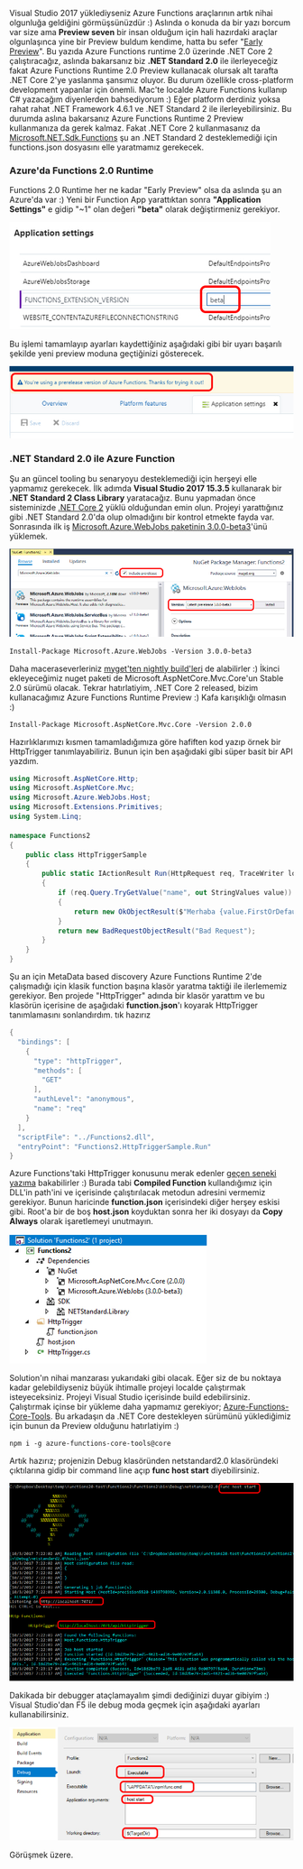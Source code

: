 ﻿---
Title: Azure Functions 2 Runtime'da .NET Core 2
PublishDate: 10/3/2017
IsActive: True
Section: software
MinutesSpent: 115
Tags: Serverless, Azure Functions, .NET Core
---

Visual Studio 2017 yüklediyseniz Azure Functions araçlarının artık nihai olgunluğa geldiğini görmüşsünüzdür :) Aslında o konuda da bir yazı borcum var size ama **Preview seven** bir insan olduğum için hali hazırdaki araçlar olgunlaşınca yine bir Preview buldum kendime, hatta bu sefer "[Early Preview](https://github.com/Azure/azure-webjobs-sdk-script/wiki/Azure-Functions-runtime-2.0-known-issues)". Bu yazıda Azure Functions runtime 2.0 üzerinde .NET Core 2 çalıştıracağız, aslında bakarsanız biz **.NET Standard 2.0** ile ilerleyeceğiz fakat Azure Functions Runtime 2.0 Preview kullanacak olursak alt tarafta .NET Core 2'ye yaslanma şansımız oluyor. Bu durum özellikle cross-platform development yapanlar için önemli. Mac'te localde Azure Functions kullanıp C# yazacağım diyenlerden bahsediyorum :) Eğer platform derdiniz yoksa rahat rahat .NET Framework 4.6.1 ve .NET Standard 2 ile ilerleyebilirsiniz. Bu durumda aslına bakarsanız Azure Functions Runtime 2 Preview kullanmanıza da gerek kalmaz. Fakat .NET Core 2 kullanmasanız da [Microsoft.NET.Sdk.Functions](https://www.nuget.org/packages/Microsoft.NET.Sdk.Functions) şu an .NET Standard 2 desteklemediği için functions.json dosyasını elle yaratmamız gerekecek. 

### Azure'da Functions 2.0 Runtime

Functions 2.0 Runtime her ne kadar "Early Preview" olsa da aslında şu an Azure'da var :) Yeni bir Function App yarattıktan sonra **"Application Settings"** e gidip "~1" olan değeri **"beta"** olarak değiştirmeniz gerekiyor. 

![Azure Functions'da Runtime 2.0'a geçiyoruz.](media/Azure-Functions-2-NET-Core-2/azure-functions-beta.jpg)

Bu işlemi tamamlayıp ayarları kaydettiğiniz aşağıdaki gibi bir uyarı başarılı şekilde yeni preview moduna geçtiğinizi gösterecek.

![Azure Functions Runtime 2.0 devreye girdi.](media/Azure-Functions-2-NET-Core-2/azure-functions-beta-2.jpg)

### .NET Standard 2.0 ile Azure Function  

Şu an güncel tooling bu senaryoyu desteklemediği için herşeyi elle yapmamız gerekecek. İlk adımda **Visual Studio 2017 15.3.5** kullanarak bir **.NET Standard 2 Class Library** yaratacağız. Bunu yapmadan önce sisteminizde [.NET Core 2](https://www.microsoft.com/net/core#windowscmd) yüklü olduğundan emin olun. Projeyi yarattığınız gibi .NET Standard 2.0'da olup olmadığını bir kontrol etmekte fayda var. Sonrasında ilk iş [Microsoft.Azure.WebJobs paketinin 3.0.0-beta3](https://www.nuget.org/packages/Microsoft.Azure.WebJobs/3.0.0-beta3)'ünü yüklemek.

![Microsoft.Azure.WebJobs nuget paketinin prerelease sürümünü kullanıyoruz.](media/Azure-Functions-2-NET-Core-2/azure-functions-beta-3.jpg)

```txt
Install-Package Microsoft.Azure.WebJobs -Version 3.0.0-beta3
```
Daha maceraseverleriniz [myget'ten nightly build'leri](http://www.myget.org/F/azure-appservice/api/v2) de alabilirler :) İkinci ekleyeceğimiz nuget paketi de Microsoft.AspNetCore.Mvc.Core'un Stable 2.0 sürümü olacak. Tekrar hatırlatiyim, .NET Core 2 released, bizim kullanacağımız Azure Functions Runtime Preview :) Kafa karışıklığı olmasın :)

```txt
Install-Package Microsoft.AspNetCore.Mvc.Core -Version 2.0.0
```
Hazırlıklarımızı kısmen tamamladığımıza göre hafiften kod yazıp örnek bir HttpTrigger tanımlayabiliriz. Bunun için ben aşağıdaki gibi süper basit bir API yazdım.

```csharp
using Microsoft.AspNetCore.Http;
using Microsoft.AspNetCore.Mvc;
using Microsoft.Azure.WebJobs.Host;
using Microsoft.Extensions.Primitives;
using System.Linq;

namespace Functions2
{
    public class HttpTriggerSample
    {
        public static IActionResult Run(HttpRequest req, TraceWriter log)
        {
            if (req.Query.TryGetValue("name", out StringValues value))
            {
                return new OkObjectResult($"Merhaba {value.FirstOrDefault()}");
            }
            return new BadRequestObjectResult("Bad Request");
        }
    }
}
```
Şu an için MetaData based discovery Azure Functions Runtime 2'de çalışmadığı için klasik function başına klasör yaratma taktiği ile ilerlememiz gerekiyor. Ben projede "HttpTrigger" adında bir klasör yarattım ve bu klasörün içerisine de aşağıdaki **function.json**'ı koyarak HttpTrigger tanımlamasını sonlandırdım.
tık hazırız
```csharp
{
  "bindings": [
    {
      "type": "httpTrigger",
      "methods": [
        "GET"
      ],
      "authLevel": "anonymous",
      "name": "req"
    }
  ],
  "scriptFile": "../Functions2.dll",
  "entryPoint": "Functions2.HttpTriggerSample.Run"
}
```
Azure Functions'taki HttpTrigger konusunu merak edenler [geçen seneki yazıma](http://daron.yondem.com/software/post/Azure_Functions_ile_ilk_Serverless_Maceramiz) bakabilirler :) Burada tabi **Compiled Function** kullandığımız için DLL'in path'ini ve içerisinde çalıştırılacak metodun adresini vermemiz gerekiyor. Bunun haricinde **function.json** içerisindeki diğer herşey eskisi gibi. Root'a bir de boş **host.json** koyduktan sonra her iki dosyayı da **Copy Always** olarak işaretlemeyi unutmayın. 

![Nihai manzara...](media/Azure-Functions-2-NET-Core-2/azure-functions-beta-4.jpg)

Solution'ın nihai manzarası yukarıdaki gibi olacak. Eğer siz de bu noktaya kadar gelebildiyseniz büyük ihtimalle projeyi localde çalıştırmak isteyeceksiniz. Projeyi Visual Studio içerisinde build edebilirsiniz. Çalıştırmak içinse bir yükleme daha yapmamız gerekiyor; [Azure-Functions-Core-Tools](https://www.npmjs.com/package/azure-functions-core-tools). Bu arkadaşın da .NET Core destekleyen sürümünü yüklediğimiz için bunun da Preview olduğunu hatırlatiyim :)

```txt
npm i -g azure-functions-core-tools@core
```

Artık hazırız; projenizin Debug klasöründen netstandard2.0 klasöründeki çıktılarına gidip bir command line açıp **func host start** diyebilirsiniz. 

![Azure Functions .NET Core ve .NET Standard 2 ile local'de ayakta.](media/Azure-Functions-2-NET-Core-2/azure-functions-beta-5.jpg)

Dakikada bir debugger ataçlamayalım şimdi dediğinizi duyar gibiyim :) Visual Studio'dan F5 ile debug moda geçmek için aşağıdaki ayarları kullanabilirsiniz.

![Visual Studio ayarları.](media/Azure-Functions-2-NET-Core-2/azure-functions-beta-6.jpg)

Görüşmek üzere.






